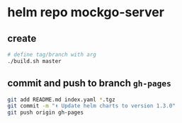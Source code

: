 # helm repo mockgo-server

## create

```bash
# define tag/branch with arg
./build.sh master
```

## commit and push to branch `gh-pages`

```bash
git add README.md index.yaml *.tgz
git commit -m "⬆️ Update helm charts to version 1.3.0"
git push origin gh-pages
```

